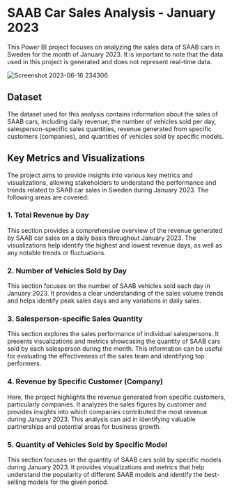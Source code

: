 # SAAB Car Sales Analysis - January 2023

This Power BI project focuses on analyzing the sales data of SAAB cars in Sweden for the month of January 2023. It is important to note that the data used in this project is generated and does not represent real-time data.

![Screenshot 2023-06-16 234306](https://github.com/StefanMilanov99/SAAB_Sales_Sweden_2022_January/assets/134857779/11371f3a-0bf5-4879-b959-9263e0fcc37e)


## Dataset

The dataset used for this analysis contains information about the sales of SAAB cars, including daily revenue, the number of vehicles sold per day, salesperson-specific sales quantities, revenue generated from specific customers (companies), and quantities of vehicles sold by specific models.

## Key Metrics and Visualizations

The project aims to provide insights into various key metrics and visualizations, allowing stakeholders to understand the performance and trends related to SAAB car sales in Sweden during January 2023. The following areas are covered:

### 1. Total Revenue by Day

This section provides a comprehensive overview of the revenue generated by SAAB car sales on a daily basis throughout January 2023. The visualizations help identify the highest and lowest revenue days, as well as any notable trends or fluctuations.

### 2. Number of Vehicles Sold by Day

This section focuses on the number of SAAB vehicles sold each day in January 2023. It provides a clear understanding of the sales volume trends and helps identify peak sales days and any variations in daily sales.

### 3. Salesperson-specific Sales Quantity

This section explores the sales performance of individual salespersons. It presents visualizations and metrics showcasing the quantity of SAAB cars sold by each salesperson during the month. This information can be useful for evaluating the effectiveness of the sales team and identifying top performers.

### 4. Revenue by Specific Customer (Company)

Here, the project highlights the revenue generated from specific customers, particularly companies. It analyzes the sales figures by customer and provides insights into which companies contributed the most revenue during January 2023. This analysis can aid in identifying valuable partnerships and potential areas for business growth.

### 5. Quantity of Vehicles Sold by Specific Model

This section focuses on the quantity of SAAB cars sold by specific models during January 2023. It provides visualizations and metrics that help understand the popularity of different SAAB models and identify the best-selling models for the given period.



